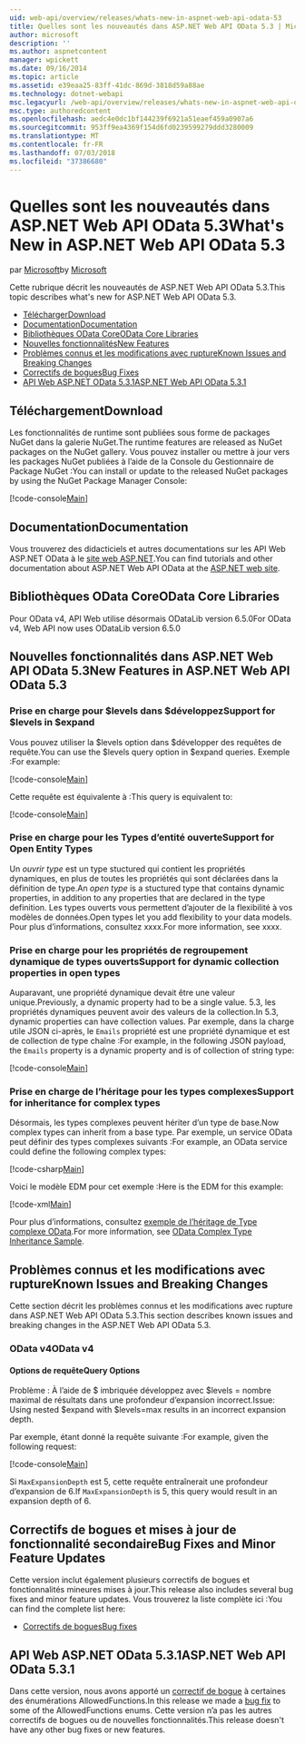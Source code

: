```yaml
---
uid: web-api/overview/releases/whats-new-in-aspnet-web-api-odata-53
title: Quelles sont les nouveautés dans ASP.NET Web API OData 5.3 | Microsoft Docs
author: microsoft
description: ''
ms.author: aspnetcontent
manager: wpickett
ms.date: 09/16/2014
ms.topic: article
ms.assetid: e39eaa25-83ff-41dc-869d-3818d59a88ae
ms.technology: dotnet-webapi
msc.legacyurl: /web-api/overview/releases/whats-new-in-aspnet-web-api-odata-53
msc.type: authoredcontent
ms.openlocfilehash: aedc4e0dc1bf144239f6921a51eaef459a0907a6
ms.sourcegitcommit: 953ff9ea4369f154d6fd0239599279ddd3280009
ms.translationtype: MT
ms.contentlocale: fr-FR
ms.lasthandoff: 07/03/2018
ms.locfileid: "37386680"
---
```

<a name="whats-new-in-aspnet-web-api-odata-53"></a><span data-ttu-id="0c399-102">Quelles sont les nouveautés dans ASP.NET Web API OData 5.3</span><span class="sxs-lookup"><span data-stu-id="0c399-102">What's New in ASP.NET Web API OData 5.3</span></span>
====================
<span data-ttu-id="0c399-103">par [Microsoft](https://github.com/microsoft)</span><span class="sxs-lookup"><span data-stu-id="0c399-103">by [Microsoft](https://github.com/microsoft)</span></span>

<span data-ttu-id="0c399-104">Cette rubrique décrit les nouveautés de ASP.NET Web API OData 5.3.</span><span class="sxs-lookup"><span data-stu-id="0c399-104">This topic describes what's new for ASP.NET Web API OData 5.3.</span></span>

- [<span data-ttu-id="0c399-105">Télécharger</span><span class="sxs-lookup"><span data-stu-id="0c399-105">Download</span></span>](#download)
- [<span data-ttu-id="0c399-106">Documentation</span><span class="sxs-lookup"><span data-stu-id="0c399-106">Documentation</span></span>](#documentation)
- [<span data-ttu-id="0c399-107">Bibliothèques OData Core</span><span class="sxs-lookup"><span data-stu-id="0c399-107">OData Core Libraries</span></span>](#corelib)
- [<span data-ttu-id="0c399-108">Nouvelles fonctionnalités</span><span class="sxs-lookup"><span data-stu-id="0c399-108">New Features</span></span>](#newf)
- [<span data-ttu-id="0c399-109">Problèmes connus et les modifications avec rupture</span><span class="sxs-lookup"><span data-stu-id="0c399-109">Known Issues and Breaking Changes</span></span>](#known-issues)
- [<span data-ttu-id="0c399-110">Correctifs de bogues</span><span class="sxs-lookup"><span data-stu-id="0c399-110">Bug Fixes</span></span>](#bug-fixes)
- [<span data-ttu-id="0c399-111">API Web ASP.NET OData 5.3.1</span><span class="sxs-lookup"><span data-stu-id="0c399-111">ASP.NET Web API OData 5.3.1</span></span>](#OD)

<a id="download"></a>
## <a name="download"></a><span data-ttu-id="0c399-112">Téléchargement</span><span class="sxs-lookup"><span data-stu-id="0c399-112">Download</span></span>

<span data-ttu-id="0c399-113">Les fonctionnalités de runtime sont publiées sous forme de packages NuGet dans la galerie NuGet.</span><span class="sxs-lookup"><span data-stu-id="0c399-113">The runtime features are released as NuGet packages on the NuGet gallery.</span></span> <span data-ttu-id="0c399-114">Vous pouvez installer ou mettre à jour vers les packages NuGet publiées à l’aide de la Console du Gestionnaire de Package NuGet :</span><span class="sxs-lookup"><span data-stu-id="0c399-114">You can install or update to the released NuGet packages by using the NuGet Package Manager Console:</span></span>

[!code-console[Main](whats-new-in-aspnet-web-api-odata-53/samples/sample1.cmd)]

<a id="documentation"></a>
## <a name="documentation"></a><span data-ttu-id="0c399-115">Documentation</span><span class="sxs-lookup"><span data-stu-id="0c399-115">Documentation</span></span>

<span data-ttu-id="0c399-116">Vous trouverez des didacticiels et autres documentations sur les API Web ASP.NET OData à le [site web ASP.NET](../odata-support-in-aspnet-web-api/index.md).</span><span class="sxs-lookup"><span data-stu-id="0c399-116">You can find tutorials and other documentation about ASP.NET Web API OData at the [ASP.NET web site](../odata-support-in-aspnet-web-api/index.md).</span></span>

<a id="corelib"></a>
## <a name="odata-core-libraries"></a><span data-ttu-id="0c399-117">Bibliothèques OData Core</span><span class="sxs-lookup"><span data-stu-id="0c399-117">OData Core Libraries</span></span>

<span data-ttu-id="0c399-118">Pour OData v4, API Web utilise désormais ODataLib version 6.5.0</span><span class="sxs-lookup"><span data-stu-id="0c399-118">For OData v4, Web API now uses ODataLib version 6.5.0</span></span>

<a id="newf"></a>
## <a name="new-features-in-aspnet-web-api-odata-53"></a><span data-ttu-id="0c399-119">Nouvelles fonctionnalités dans ASP.NET Web API OData 5.3</span><span class="sxs-lookup"><span data-stu-id="0c399-119">New Features in ASP.NET Web API OData 5.3</span></span>

### <a name="support-for-levels-in-expand"></a><span data-ttu-id="0c399-120">Prise en charge pour $levels dans $développez</span><span class="sxs-lookup"><span data-stu-id="0c399-120">Support for $levels in $expand</span></span>

<span data-ttu-id="0c399-121">Vous pouvez utiliser la $levels option dans $développer des requêtes de requête.</span><span class="sxs-lookup"><span data-stu-id="0c399-121">You can use the $levels query option in $expand queries.</span></span> <span data-ttu-id="0c399-122">Exemple :</span><span class="sxs-lookup"><span data-stu-id="0c399-122">For example:</span></span>

[!code-console[Main](whats-new-in-aspnet-web-api-odata-53/samples/sample2.cmd)]

<span data-ttu-id="0c399-123">Cette requête est équivalente à :</span><span class="sxs-lookup"><span data-stu-id="0c399-123">This query is equivalent to:</span></span>

[!code-console[Main](whats-new-in-aspnet-web-api-odata-53/samples/sample3.cmd)]

<a id="open-entity-types"></a>
### <a name="support-for-open-entity-types"></a><span data-ttu-id="0c399-124">Prise en charge pour les Types d’entité ouverte</span><span class="sxs-lookup"><span data-stu-id="0c399-124">Support for Open Entity Types</span></span>

<span data-ttu-id="0c399-125">Un *ouvrir type* est un type stuctured qui contient les propriétés dynamiques, en plus de toutes les propriétés qui sont déclarées dans la définition de type.</span><span class="sxs-lookup"><span data-stu-id="0c399-125">An *open type* is a stuctured type that contains dynamic properties, in addition to any properties that are declared in the type definition.</span></span> <span data-ttu-id="0c399-126">Les types ouverts vous permettent d’ajouter de la flexibilité à vos modèles de données.</span><span class="sxs-lookup"><span data-stu-id="0c399-126">Open types let you add flexibility to your data models.</span></span> <span data-ttu-id="0c399-127">Pour plus d’informations, consultez xxxx.</span><span class="sxs-lookup"><span data-stu-id="0c399-127">For more information, see xxxx.</span></span>

### <a name="support-for-dynamic-collection-properties-in-open-types"></a><span data-ttu-id="0c399-128">Prise en charge pour les propriétés de regroupement dynamique de types ouverts</span><span class="sxs-lookup"><span data-stu-id="0c399-128">Support for dynamic collection properties in open types</span></span>

<span data-ttu-id="0c399-129">Auparavant, une propriété dynamique devait être une valeur unique.</span><span class="sxs-lookup"><span data-stu-id="0c399-129">Previously, a dynamic property had to be a single value.</span></span> <span data-ttu-id="0c399-130">5.3, les propriétés dynamiques peuvent avoir des valeurs de la collection.</span><span class="sxs-lookup"><span data-stu-id="0c399-130">In 5.3, dynamic properties can have collection values.</span></span> <span data-ttu-id="0c399-131">Par exemple, dans la charge utile JSON ci-après, le `Emails` propriété est une propriété dynamique et est de collection de type chaîne :</span><span class="sxs-lookup"><span data-stu-id="0c399-131">For example, in the following JSON payload, the `Emails` property is a dynamic property and is of collection of string type:</span></span>

[!code-console[Main](whats-new-in-aspnet-web-api-odata-53/samples/sample4.cmd)]

### <a name="support-for-inheritance-for-complex-types"></a><span data-ttu-id="0c399-132">Prise en charge de l’héritage pour les types complexes</span><span class="sxs-lookup"><span data-stu-id="0c399-132">Support for inheritance for complex types</span></span>

<span data-ttu-id="0c399-133">Désormais, les types complexes peuvent hériter d’un type de base.</span><span class="sxs-lookup"><span data-stu-id="0c399-133">Now complex types can inherit from a base type.</span></span> <span data-ttu-id="0c399-134">Par exemple, un service OData peut définir des types complexes suivants :</span><span class="sxs-lookup"><span data-stu-id="0c399-134">For example, an OData service could define the following complex types:</span></span>

[!code-csharp[Main](whats-new-in-aspnet-web-api-odata-53/samples/sample5.cs)]

<span data-ttu-id="0c399-135">Voici le modèle EDM pour cet exemple :</span><span class="sxs-lookup"><span data-stu-id="0c399-135">Here is the EDM for this example:</span></span>

[!code-xml[Main](whats-new-in-aspnet-web-api-odata-53/samples/sample6.xml?highlight=8,15)]

<span data-ttu-id="0c399-136">Pour plus d’informations, consultez [exemple de l’héritage de Type complexe OData](http://aspnet.codeplex.com/SourceControl/latest#Samples/WebApi/OData/v4/ODataComplexTypeInheritanceSample/ReadMe.txt).</span><span class="sxs-lookup"><span data-stu-id="0c399-136">For more information, see [OData Complex Type Inheritance Sample](http://aspnet.codeplex.com/SourceControl/latest#Samples/WebApi/OData/v4/ODataComplexTypeInheritanceSample/ReadMe.txt).</span></span>

<a id="known-issues"></a>
## <a name="known-issues-and-breaking-changes"></a><span data-ttu-id="0c399-137">Problèmes connus et les modifications avec rupture</span><span class="sxs-lookup"><span data-stu-id="0c399-137">Known Issues and Breaking Changes</span></span>

<span data-ttu-id="0c399-138">Cette section décrit les problèmes connus et les modifications avec rupture dans ASP.NET Web API OData 5.3.</span><span class="sxs-lookup"><span data-stu-id="0c399-138">This section describes known issues and breaking changes in the ASP.NET Web API OData 5.3.</span></span>

### <a name="odata-v4"></a><span data-ttu-id="0c399-139">OData v4</span><span class="sxs-lookup"><span data-stu-id="0c399-139">OData v4</span></span>

#### <a name="query-options"></a><span data-ttu-id="0c399-140">Options de requête</span><span class="sxs-lookup"><span data-stu-id="0c399-140">Query Options</span></span>

<span data-ttu-id="0c399-141">Problème : À l’aide de $ imbriquée développez avec $levels = nombre maximal de résultats dans une profondeur d’expansion incorrect.</span><span class="sxs-lookup"><span data-stu-id="0c399-141">Issue: Using nested $expand with $levels=max results in an incorrect expansion depth.</span></span>

<span data-ttu-id="0c399-142">Par exemple, étant donné la requête suivante :</span><span class="sxs-lookup"><span data-stu-id="0c399-142">For example, given the following request:</span></span>

[!code-console[Main](whats-new-in-aspnet-web-api-odata-53/samples/sample7.cmd)]

<span data-ttu-id="0c399-143">Si `MaxExpansionDepth` est 5, cette requête entraînerait une profondeur d’expansion de 6.</span><span class="sxs-lookup"><span data-stu-id="0c399-143">If `MaxExpansionDepth` is 5, this query would result in an expansion depth of 6.</span></span>

<a id="bug-fixes"></a>
## <a name="bug-fixes-and-minor-feature-updates"></a><span data-ttu-id="0c399-144">Correctifs de bogues et mises à jour de fonctionnalité secondaire</span><span class="sxs-lookup"><span data-stu-id="0c399-144">Bug Fixes and Minor Feature Updates</span></span>

<span data-ttu-id="0c399-145">Cette version inclut également plusieurs correctifs de bogues et fonctionnalités mineures mises à jour.</span><span class="sxs-lookup"><span data-stu-id="0c399-145">This release also includes several bug fixes and minor feature updates.</span></span> <span data-ttu-id="0c399-146">Vous trouverez la liste complète ici :</span><span class="sxs-lookup"><span data-stu-id="0c399-146">You can find the complete list here:</span></span>

- [<span data-ttu-id="0c399-147">Correctifs de bogues</span><span class="sxs-lookup"><span data-stu-id="0c399-147">Bug fixes</span></span>](https://aspnetwebstack.codeplex.com/workitem/list/advanced?keyword=&status=All&type=All&priority=All&release=v5.3%20Beta&assignedTo=All&component=Web%20API|Web%20API%20OData&sortField=AssignedTo&sortDirection=Ascending&page=0&reasonClosed=Fixed)

<a id="OD"></a>
## <a name="aspnet-web-api-odata-531"></a><span data-ttu-id="0c399-148">API Web ASP.NET OData 5.3.1</span><span class="sxs-lookup"><span data-stu-id="0c399-148">ASP.NET Web API OData 5.3.1</span></span>

<span data-ttu-id="0c399-149">Dans cette version, nous avons apporté un [correctif de bogue](https://aspnetwebstack.codeplex.com/workitem/list/advanced?keyword=&amp;status=All&amp;type=All&amp;priority=All&amp;release=v5.3.1%20Beta&amp;assignedTo=All&amp;component=Web%20API%20OData&amp;sortField=LastUpdatedDate&amp;sortDirection=Descending&amp;page=0&amp;reasonClosed=All) à certaines des énumérations AllowedFunctions.</span><span class="sxs-lookup"><span data-stu-id="0c399-149">In this release we made a [bug fix](https://aspnetwebstack.codeplex.com/workitem/list/advanced?keyword=&amp;status=All&amp;type=All&amp;priority=All&amp;release=v5.3.1%20Beta&amp;assignedTo=All&amp;component=Web%20API%20OData&amp;sortField=LastUpdatedDate&amp;sortDirection=Descending&amp;page=0&amp;reasonClosed=All) to some of the AllowedFunctions enums.</span></span> <span data-ttu-id="0c399-150">Cette version n’a pas les autres correctifs de bogues ou de nouvelles fonctionnalités.</span><span class="sxs-lookup"><span data-stu-id="0c399-150">This release doesn't have any other bug fixes or new features.</span></span>
